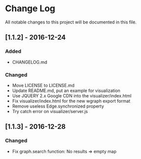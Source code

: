 # Change Log
All notable changes to this project will be documented in this file.

## [1.1.2] - 2016-12-24

### Added
- CHANGELOG.md

### Changed
- Move LICENSE to LICENSE.md
- Update README.md, put an example for visualization
- Use JQUERY 2.x Google CDN into the visualizer/index.html
- Fix visualizer/index.html for the new wgraph export format
- Remove useless Edge.synchronized property
- Try catch error on visualizer/server.js

## [1.1.3] - 2016-12-28

### Changed
- Fix graph.search function: No results => empty map
